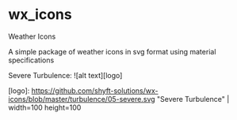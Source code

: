# wx_icons
Weather Icons

A simple package of weather icons in svg format using material specifications

Severe Turbulence: 
![alt text][logo]

[logo]: https://github.com/shyft-solutions/wx-icons/blob/master/turbulence/05-severe.svg "Severe Turbulence" | width=100 height=100
